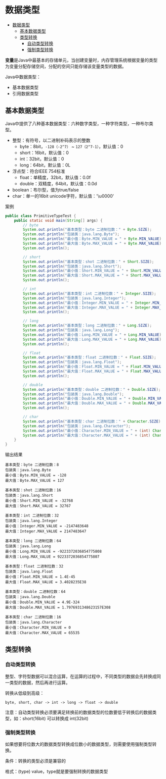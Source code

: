 # 数据类型

<!-- TOC -->
* [数据类型](#数据类型)
  * [基本数据类型](#基本数据类型)
  * [类型转换](#类型转换)
    * [自动类型转换](#自动类型转换)
    * [强制类型转换](#强制类型转换)
<!-- TOC -->

**变量**是Java中最基本的存储单元，当创建变量时，内存管理系统根据变量的类型为变量分配存储空间，分配的空间只能存储该变量类型的数据。

Java中数据类型：

- 基本数据类型
- 引用数据类型

## 基本数据类型

Java中提供了八种基本数据类型：六种数字类型，一种字符类型，一种布尔类型。

- 整型：有符号，以二进制补码表示的整数
  - byte：8bit，`-128（-2^7）` ~ `127（2^7-1）`，默认值：0
  - short：16bit，默认值：0
  - int：32bit，默认值：0
  - long：64bit，默认值：0L
- 浮点型：符合IEEE 754标准
  - float：单精度，32bit，默认值：0.0f
  - double：双精度，64bit，默认值：0.0d
- boolean：布尔型，值为true/false
- char：单一的16bit unicode字符，默认值：'\u0000'

案例

```java
public class PrimitiveTypeTest {
    public static void main(String[] args) {
        // byte
        System.out.println("基本类型：byte 二进制位数：" + Byte.SIZE);
        System.out.println("包装类：java.lang.Byte");
        System.out.println("最小值：Byte.MIN_VALUE = " + Byte.MIN_VALUE);
        System.out.println("最大值：Byte.MAX_VALUE = " + Byte.MAX_VALUE);
        System.out.println();

        // short
        System.out.println("基本类型：shot 二进制位数：" + Short.SIZE);
        System.out.println("包装类：java.lang.Short");
        System.out.println("最小值：Short.MIN_VALUE = " + Short.MIN_VALUE);
        System.out.println("最大值：Short.MAX_VALUE = " + Short.MAX_VALUE);
        System.out.println();

        // int
        System.out.println("基本类型：int 二进制位数：" + Integer.SIZE);
        System.out.println("包装类：java.lang.Integer");
        System.out.println("最小值：Integer.MIN_VALUE = " + Integer.MIN_VALUE);
        System.out.println("最大值：Integer.MAX_VALUE = " + Integer.MAX_VALUE);
        System.out.println();

        // long
        System.out.println("基本类型：long 二进制位数：" + Long.SIZE);
        System.out.println("包装类：java.lang.Long");
        System.out.println("最小值：Long.MIN_VALUE = " + Long.MIN_VALUE);
        System.out.println("最大值：Long.MAX_VALUE = " + Long.MAX_VALUE);
        System.out.println();

        // float
        System.out.println("基本类型：float 二进制位数：" + Float.SIZE);
        System.out.println("包装类：java.lang.Float");
        System.out.println("最小值：Float.MIN_VALUE = " + Float.MIN_VALUE);
        System.out.println("最大值：Float.MAX_VALUE = " + Float.MAX_VALUE);
        System.out.println();

        // double
        System.out.println("基本类型：double 二进制位数：" + Double.SIZE);
        System.out.println("包装类：java.lang.Double");
        System.out.println("最小值：Double.MIN_VALUE = " + Double.MIN_VALUE);
        System.out.println("最大值：Double.MAX_VALUE = " + Double.MAX_VALUE);
        System.out.println();

        // char
        System.out.println("基本类型：char 二进制位数：" + Character.SIZE);
        System.out.println("包装类：java.lang.Character");
        System.out.println("最小值：Character.MIN_VALUE = " + (int) Character.MIN_VALUE);
        System.out.println("最大值：Character.MAX_VALUE = " + (int) Character.MAX_VALUE);
    }
}
```

输出结果

```
基本类型：byte 二进制位数：8
包装类：java.lang.Byte
最小值：Byte.MIN_VALUE = -128
最大值：Byte.MAX_VALUE = 127

基本类型：shot 二进制位数：16
包装类：java.lang.Short
最小值：Short.MIN_VALUE = -32768
最大值：Short.MAX_VALUE = 32767

基本类型：int 二进制位数：32
包装类：java.lang.Integer
最小值：Integer.MIN_VALUE = -2147483648
最大值：Integer.MAX_VALUE = 2147483647

基本类型：long 二进制位数：64
包装类：java.lang.Long
最小值：Long.MIN_VALUE = -9223372036854775808
最大值：Long.MAX_VALUE = 9223372036854775807

基本类型：float 二进制位数：32
包装类：java.lang.Float
最小值：Float.MIN_VALUE = 1.4E-45
最大值：Float.MAX_VALUE = 3.4028235E38

基本类型：double 二进制位数：64
包装类：java.lang.Double
最小值：Double.MIN_VALUE = 4.9E-324
最大值：Double.MAX_VALUE = 1.7976931348623157E308

基本类型：char 二进制位数：16
包装类：java.lang.Character
最小值：Character.MIN_VALUE = 0
最大值：Character.MAX_VALUE = 65535
```

## 类型转换

### 自动类型转换

整型、字符型数据可以混合运算，在运算的过程中，不同类型的数据会先转换成同一类型的数据，然后再进行运算。

转换从低级到高级：

```
byte, short, char -> int -> long -> float -> double
```

注意：自动类型转换必须要满足转换前的数据类型的位数要低于转换后的数据类型，如：short(16bit) 可以转换成 int(32bit)

### 强制类型转换

如果想要将位数大的数据类型转换成位数小的数据类型，则需要使用强制类型转换。

条件：转换的类型必须是兼容的

格式：(type) value，type就是要强制转换的数据类型
